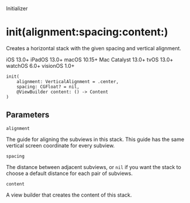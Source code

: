 Initializer

# init(alignment:spacing:content:)

Creates a horizontal stack with the given spacing and vertical alignment.

iOS 13.0+  iPadOS 13.0+  macOS 10.15+  Mac Catalyst 13.0+  tvOS 13.0+  watchOS
6.0+  visionOS 1.0+

    
    
    init(
        alignment: VerticalAlignment = .center,
        spacing: CGFloat? = nil,
        @ViewBuilder content: () -> Content
    )

##  Parameters

`alignment`

    

The guide for aligning the subviews in this stack. This guide has the same
vertical screen coordinate for every subview.

`spacing`

    

The distance between adjacent subviews, or `nil` if you want the stack to
choose a default distance for each pair of subviews.

`content`

    

A view builder that creates the content of this stack.

